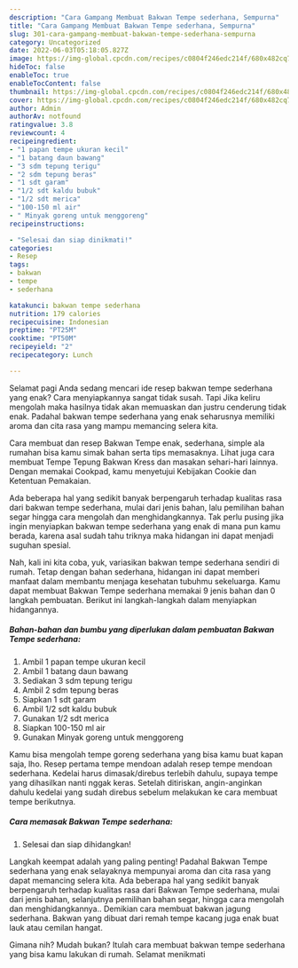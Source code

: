 ```yaml
---
description: "Cara Gampang Membuat Bakwan Tempe sederhana, Sempurna"
title: "Cara Gampang Membuat Bakwan Tempe sederhana, Sempurna"
slug: 301-cara-gampang-membuat-bakwan-tempe-sederhana-sempurna
category: Uncategorized
date: 2022-06-03T05:18:05.827Z
image: https://img-global.cpcdn.com/recipes/c0804f246edc214f/680x482cq70/bakwan-tempe-sederhana-foto-resep-utama.jpg
hideToc: false
enableToc: true
enableTocContent: false
thumbnail: https://img-global.cpcdn.com/recipes/c0804f246edc214f/680x482cq70/bakwan-tempe-sederhana-foto-resep-utama.jpg
cover: https://img-global.cpcdn.com/recipes/c0804f246edc214f/680x482cq70/bakwan-tempe-sederhana-foto-resep-utama.jpg
author: Admin
authorAv: notfound
ratingvalue: 3.8
reviewcount: 4
recipeingredient:
- "1 papan tempe ukuran kecil"
- "1 batang daun bawang"
- "3 sdm tepung terigu"
- "2 sdm tepung beras"
- "1 sdt garam"
- "1/2 sdt kaldu bubuk"
- "1/2 sdt merica"
- "100-150 ml air"
- " Minyak goreng untuk menggoreng"
recipeinstructions:

- "Selesai dan siap dinikmati!"
categories:
- Resep
tags:
- bakwan
- tempe
- sederhana

katakunci: bakwan tempe sederhana 
nutrition: 179 calories
recipecuisine: Indonesian
preptime: "PT25M"
cooktime: "PT50M"
recipeyield: "2"
recipecategory: Lunch

---
```



Selamat pagi Anda sedang mencari ide resep bakwan tempe sederhana yang enak? Cara menyiapkannya sangat tidak susah. Tapi Jika keliru mengolah maka hasilnya tidak akan memuaskan dan justru cenderung tidak enak. Padahal bakwan tempe sederhana yang enak seharusnya memiliki aroma dan cita rasa yang mampu memancing selera kita.


Cara membuat dan resep Bakwan Tempe enak, sederhana, simple ala rumahan bisa kamu simak bahan serta tips memasaknya. Lihat juga cara membuat Tempe Tepung Bakwan Kress dan masakan sehari-hari lainnya. Dengan memakai Cookpad, kamu menyetujui Kebijakan Cookie dan Ketentuan Pemakaian.

Ada beberapa hal yang sedikit banyak berpengaruh terhadap kualitas rasa dari bakwan tempe sederhana, mulai dari jenis bahan, lalu pemilihan bahan segar hingga cara mengolah dan menghidangkannya. Tak perlu pusing jika ingin menyiapkan bakwan tempe sederhana yang enak di mana pun kamu berada, karena asal sudah tahu triknya maka hidangan ini dapat menjadi suguhan spesial.


Nah, kali ini kita coba, yuk, variasikan bakwan tempe sederhana sendiri di rumah. Tetap dengan bahan sederhana, hidangan ini dapat memberi manfaat dalam membantu menjaga kesehatan tubuhmu sekeluarga. Kamu dapat membuat Bakwan Tempe sederhana memakai 9 jenis bahan dan 0 langkah pembuatan. Berikut ini langkah-langkah dalam menyiapkan hidangannya.

<!--inarticleads1-->

##### Bahan-bahan dan bumbu yang diperlukan dalam pembuatan Bakwan Tempe sederhana:

1. Ambil 1 papan tempe ukuran kecil
1. Ambil 1 batang daun bawang
1. Sediakan 3 sdm tepung terigu
1. Ambil 2 sdm tepung beras
1. Siapkan 1 sdt garam
1. Ambil 1/2 sdt kaldu bubuk
1. Gunakan 1/2 sdt merica
1. Siapkan 100-150 ml air
1. Gunakan  Minyak goreng untuk menggoreng


Kamu bisa mengolah tempe goreng sederhana yang bisa kamu buat kapan saja, lho. Resep pertama tempe mendoan adalah resep tempe mendoan sederhana. Kedelai harus dimasak/direbus terlebih dahulu, supaya tempe yang dihasilkan nanti nggak keras. Setelah ditiriskan, angin-anginkan dahulu kedelai yang sudah direbus sebelum melakukan ke cara membuat tempe berikutnya. 

<!--inarticleads2-->

##### Cara memasak Bakwan Tempe sederhana:


1. Selesai dan siap dihidangkan!

Langkah keempat adalah yang paling penting! Padahal Bakwan Tempe sederhana yang enak selayaknya mempunyai aroma dan cita rasa yang dapat memancing selera kita. Ada beberapa hal yang sedikit banyak berpengaruh terhadap kualitas rasa dari Bakwan Tempe sederhana, mulai dari jenis bahan, selanjutnya pemilihan bahan segar, hingga cara mengolah dan menghidangkannya.. Demikian cara membuat bakwan jagung sederhana. Bakwan yang dibuat dari remah tempe kacang juga enak buat lauk atau cemilan hangat. 

Gimana nih? Mudah bukan? Itulah cara membuat bakwan tempe sederhana yang bisa kamu lakukan di rumah. Selamat menikmati
